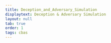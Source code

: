 ```yaml
---
title: Deception_and_Adversary_Simulation
displaytext: Deception & Adversary Simulation
layout: null
tab: true
order: 1
tags: cbas
---
```

